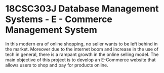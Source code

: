 # 18CSC303J Database Management Systems - E - Commerce Management System

In this modern era of online shopping, no seller wants to be left behind in the market. Moreover due to the internet boom and increase in the use of tech in general, there is a rampant growth in the online selling model.
The main objective of this project is to develop an E-Commerce website that allows users to shop and pay for products online.
